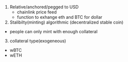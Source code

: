 1. Relative/anchored/pegged to USD
    - chainlink price feed
    - function to exhange eth and BTC for dollar
2. Stalibilty(minting) algorithmic (decentralized stable coin)

-   people can only mint with enough collateral

3. collateral type(exogeneous)

-   wBTC
-   wETH
